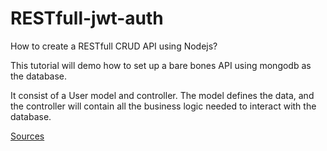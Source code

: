 # RESTfull-jwt-auth

How to create a RESTfull CRUD API using Nodejs?

This tutorial will demo how to set up a bare bones 
API using mongodb as the database.

It consist of a User model and controller. The model
defines the data, and the controller will contain all 
the business logic needed to interact with the database. 

[Sources](https://hackernoon.com/restful-api-design-with-node-js-26ccf66eab09#.s5l66zyeu)
